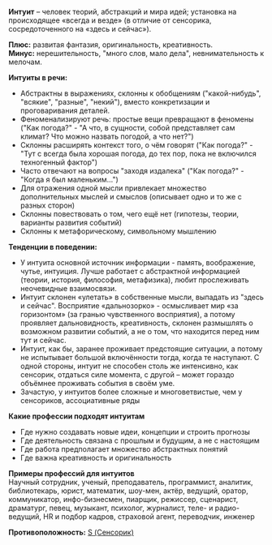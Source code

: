 **Интуит** – человек теорий, абстракций и мира идей; установка на происходящее «всегда и везде» (в отличие от сенсорика, сосредоточенного на «здесь и сейчас»).  
  
**Плюс:** развитая фантазия, оригинальность, креативность.  
**Минус:** нерешительность, "много слов, мало дела", невнимательность к мелочам.  
  
**Интуиты в речи:**  
- Абстрактны в выражениях, склонны к обобщениям ("какой-нибудь", "всякие", "разные", "некий"), вместо конкретизации и проговаривания деталей.
- Феноменализируют речь: простые вещи превращают в феномены ("Как погода?" - "А что, в сущности, собой представляет сам климат? Что можно назвать погодой, а что нет?")
- Склонны расширять контекст того, о чём говорят ("Как погода?" - "Тут с всегда была хорошая погода, до тех пор, пока не включился техногенный фактор")
- Часто отвечают на вопросы "заходя издалека" ("Как погода?" - "Когда я был маленьким...")
- Для отражения одной мысли привлекает множество дополнительных мыслей и смыслов (описывает одно и то же с разных сторон)
- Склонны повествовать о том, чего ещё нет (гипотезы, теории, варианты развития событий)
- Склонны к метафорическому, символьному мышлению

**Тенденции в поведении:**  

- У интуита основной источник информации - память, воображение, чутье, интуиция. Лучше работает с абстрактной информацией (теории, история, философия, метафизика), любит прослеживать неочевидные взаимосвязи.
- Интуит склонен «улетать» в собственные мысли, выпадать из "здесь и сейчас". Восприятие «дальнозорко» - осмысливает мир «за горизонтом» (за гранью чувственного восприятия), а потому проявляет дальновидность, креативность, склонен размышлять о возможном развитии событий, а не о том, что находится перед ним тут и сейчас.
- Интуит, как бы, заранее проживает предстоящие ситуации, а потому не испытывает большой включённости тогда, когда те наступают. С одной стороны, интуит не способен столь же интенсивно, как сенсорик, отдаться силе момента, с другой – может гораздо объёмнее проживать события в своём уме.
- Зачастую, у интуитов более сложные и многоветвистые, чем у сенсориков, ассоциативные ряды

**Какие профессии подходят интуитам**  
- Где нужно создавать новые идеи, концепции и строить прогнозы  
- Где деятельность связана с прошлым и будущим, а не с настоящим  
- Где работа предполагает множество абстрактных понятий  
- Где важна креативность и оригинальность  
  
**Примеры профессий для интуитов**  
Научный сотрудник, ученый, преподаватель, программист, аналитик, библиотекарь, юрист, математик, шоу-мен, актёр, ведущий, оратор, коммуникатор, инфо-бизнесмен, пиарщик, режиссер, сценарист, драматург, певец, музыкант, психолог, журналист, теле- и радио-ведущий, HR и подбор кадров, страховой агент, переводчик, инженер

**Противоположность:** [S (Сенсорик)](Психология/Соционика/Дихотомии/S%20(Сенсорик).md)